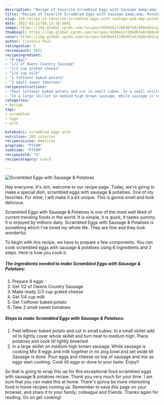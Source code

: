 ```yaml
---
description: "Recipe of Favorite Scrambled Eggs with Sausage &amp;amp; Potatoes"
title: "Recipe of Favorite Scrambled Eggs with Sausage &amp;amp; Potatoes"
slug: 116-recipe-of-favorite-scrambled-eggs-with-sausage-and-amp-potatoes
date: 2021-03-21T06:13:18.664Z
image: https://img-global.cpcdn.com/recipes/4d30eb1f286d6fe0/680x482cq70/scrambled-eggs-with-sausage-potatoes-recipe-main-photo.jpg
thumbnail: https://img-global.cpcdn.com/recipes/4d30eb1f286d6fe0/680x482cq70/scrambled-eggs-with-sausage-potatoes-recipe-main-photo.jpg
cover: https://img-global.cpcdn.com/recipes/4d30eb1f286d6fe0/680x482cq70/scrambled-eggs-with-sausage-potatoes-recipe-main-photo.jpg
author: Clarence Paul
ratingvalue: 5
reviewcount: 9021
recipeingredient:
- "8 eggs"
- "1/2 of Owens Country Sausage"
- "2/3 cup grated cheese"
- "1/4 cup milk"
- "1 leftover baked potato"
- "2 small sweet tomatoes"
recipeinstructions:
- "Peel leftover baked potato and cut in small cubes. In a small skillet add oil to lightly cover whole skillet and turn heat to medium high. Place potatoes and cook till lightly browned."
- "In a large skillet on medium high brown sausage. While sausage is cooking Mix 8 eggs and milk together in mi zing bowl and set aside till Sausage is done. Pour eggs and cheese on top of sausage and mix as eggs start cooking. Cook till eggs or done to your taste. Enjoy!!"
categories:
- Recipe
tags:
- scrambled
- eggs
- with

katakunci: scrambled eggs with 
nutrition: 269 calories
recipecuisine: American
preptime: "PT29M"
cooktime: "PT59M"
recipeyield: "4"
recipecategory: Lunch

---
```



![Scrambled Eggs with Sausage &amp; Potatoes](https://img-global.cpcdn.com/recipes/4d30eb1f286d6fe0/680x482cq70/scrambled-eggs-with-sausage-potatoes-recipe-main-photo.jpg)

Hey everyone, it's Jim, welcome to our recipe page. Today, we're going to make a special dish, scrambled eggs with sausage &amp; potatoes. One of my favorites. For mine, I will make it a bit unique. This is gonna smell and look delicious.



Scrambled Eggs with Sausage &amp; Potatoes is one of the most well liked of current trending foods in the world. It is simple, it is quick, it tastes yummy. It is enjoyed by millions daily. Scrambled Eggs with Sausage &amp; Potatoes is something which I've loved my whole life. They are fine and they look wonderful.


To begin with this recipe, we have to prepare a few components. You can cook scrambled eggs with sausage &amp; potatoes using 6 ingredients and 2 steps. Here is how you cook it.

<!--inarticleads1-->

##### The ingredients needed to make Scrambled Eggs with Sausage &amp; Potatoes:

1. Prepare 8 eggs
1. Get 1/2 of Owens Country Sausage
1. Make ready 2/3 cup grated cheese
1. Get 1/4 cup milk
1. Get 1 leftover baked potato
1. Take 2 small sweet tomatoes




<!--inarticleads2-->

##### Steps to make Scrambled Eggs with Sausage &amp; Potatoes:

1. Peel leftover baked potato and cut in small cubes. In a small skillet add oil to lightly cover whole skillet and turn heat to medium high. Place potatoes and cook till lightly browned.
1. In a large skillet on medium high brown sausage. While sausage is cooking Mix 8 eggs and milk together in mi zing bowl and set aside till Sausage is done. Pour eggs and cheese on top of sausage and mix as eggs start cooking. Cook till eggs or done to your taste. Enjoy!!




So that is going to wrap this up for this exceptional food scrambled eggs with sausage &amp; potatoes recipe. Thank you very much for your time. I am sure that you can make this at home. There's gonna be more interesting food in home recipes coming up. Remember to save this page on your browser, and share it to your family, colleague and friends. Thanks again for reading. Go on get cooking!
